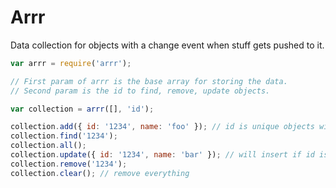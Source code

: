 # Arrr

Data collection for objects with a change event when stuff gets pushed to it.

```js
var arrr = require('arrr');

// First param of arrr is the base array for storing the data. 
// Second param is the id to find, remove, update objects.

var collection = arrr([], 'id');

collection.add({ id: '1234', name: 'foo' }); // id is unique objects with the same id wont be added
collection.find('1234');
collection.all();
collection.update({ id: '1234', name: 'bar' }); // will insert if id isn't found
collection.remove('1234');
collection.clear(); // remove everything
```
